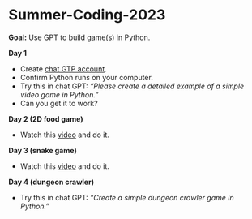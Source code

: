 # Summer-Coding-2023

**Goal:** Use GPT to build game(s) in Python.

**Day 1**
- Create [chat GTP account](https://chat.openai.com/auth/login).
- Confirm Python runs on your computer.
- Try this in chat GPT: *“Please create a detailed example of a simple video game in Python.”*
- Can you get it to work?

**Day 2 (2D food game)**
- Watch this [video](https://www.youtube.com/watch?v=dRmxqZRXZII) and do it.

**Day 3 (snake game)**
- Watch this [video](https://www.youtube.com/watch?v=DvqE2iYWyfk) and do it.

**Day 4 (dungeon crawler)**
- Try this in chat GPT: *“Create a simple dungeon crawler game in Python.”*

